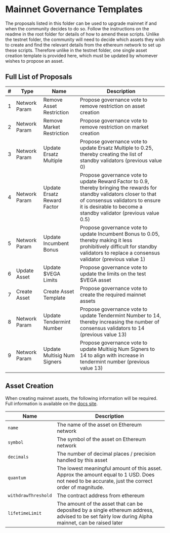 # Mainnet Governance Templates

The proposals listed in this folder can be used to upgrade mainnet if and when the community decides to do so.
Follow the instructions on the readme in the root folder for details of how to amend these scripts.
Unlike the testnet folder, the community will need to decide which assets they wish to create and find the relevant details from the ethereum  network to set up these scripts.
Therefore unlike in the testnet folder, one single asset creation template is provided here, which must be updated by whomever wishes to propose an asset.

## Full List of Proposals

  
  | #   | Type           | Name                        | Description |
  | --- | -------------- |---------------------------- |----------- |
  | 1   | Network Param  |Remove Asset Restriction     |Propose governance vote to remove restriction on asset creation       |
  | 2   | Network Param  |Remove Market Restriction    |Propose governance vote to remove restriction on market creation       |
  | 3   | Network Param  |Update Ersatz Multiple       |Propose governance vote to update Ersatz Multiple to 0.25, thereby creating the list of standby validators (previous value 0)       |
  | 4   | Network Param  |Update Ersatz Reward Factor  |Propose governance vote to update Reward Factor to 0.9, thereby bringing the rewards for standby validators closer to that of consensus validators to ensure it is desirable to become a standby validator (previous value 0.5)|
  | 5  | Network Param  |Update Incumbent Bonus       |Propose governance vote to update Incumbent Bonus to 0.05, thereby making it less prohibitively difficult for standby validators to replace a consensus validator (previous value 1)      |
  | 6   | Update Asset   |Update $VEGA Limits          |Propose governance vote to update the limits on the test $VEGA asset|
  | 7   | Create Asset   |Create Asset Template            |Propose governance vote to create the required mainnet assets       |
  | 8 | Network Param  |Update Tendermint Number     |Propose governance vote to update Tendermint Number to 14, thereby increasing the number of consensus validators to 14 (previous value 13)       |
  | 9  | Network Param  |Update Multisig Num Signers  |Propose governance vote to update Multisig Num Signers to 14 to align with increase in tendermint number (previous value 13)       |
  
  ## Asset Creation
  
When creating mainnet assets, the following information will be required.  Full information is available on the [docs site](https://docs.vega.xyz/testnet/tutorials/proposals/new-asset-proposal).

| Name           | Description                        |
| -------------- |---------------------------- |
| `name`  |The name of the asset on Ethereum network    |
| `symbol`  | The symbol of the asset on Ethereum network   |
| `decimals` | The number of decimal places / precision handled by this asset   |
| `quantum`  | The lowest meaningful amount of this asset.  Approx the amount equal to 1 USD.  Does not need to be accurate, just the correct order of magnitude.   |
| `withdrawThreshold` |   The contract address from ethereum  |
| `lifetimeLimit` | The amount of the asset that can be deposited by a single ethereum address, advised to be set fairly low during Alpha mainnet, can be raised later   |
            
